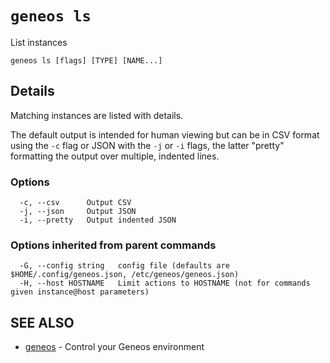 # `geneos ls`

List instances

```text
geneos ls [flags] [TYPE] [NAME...]
```

## Details

Matching instances are listed with details.

The default output is intended for human viewing but can be in CSV
format using the `-c` flag or JSON with the `-j` or `-i` flags, the
latter "pretty" formatting the output over multiple, indented lines.

### Options

```text
  -c, --csv      Output CSV
  -j, --json     Output JSON
  -i, --pretty   Output indented JSON
```

### Options inherited from parent commands

```text
  -G, --config string   config file (defaults are $HOME/.config/geneos.json, /etc/geneos/geneos.json)
  -H, --host HOSTNAME   Limit actions to HOSTNAME (not for commands given instance@host parameters)
```

## SEE ALSO

* [geneos](geneos.md)	 - Control your Geneos environment
